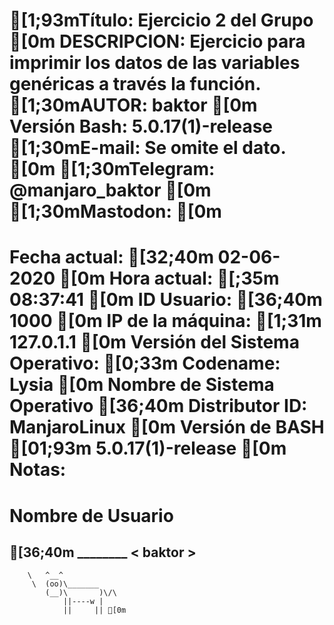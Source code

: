 [1;93mTítulo: Ejercicio 2 del Grupo [0m 
DESCRIPCION: Ejercicio para imprimir los datos de las variables genéricas a través la función. 
[1;30mAUTOR: baktor [0m
Versión Bash: 5.0.17(1)-release 
[1;30mE-mail: Se omite el dato. [0m
[1;30mTelegram: @manjaro_baktor [0m 
[1;30mMastodon: [0m 
=============================================
Fecha actual: 
[32;40m 02-06-2020 [0m 
Hora actual: 
[;35m 08:37:41 [0m 
ID Usuario: 
[36;40m 1000 [0m 
IP de la máquina: 
[1;31m 127.0.1.1  [0m 
Versión del Sistema Operativo: 
[0;33m Codename:	Lysia [0m 
Nombre de Sistema Operativo 
[36;40m Distributor ID:	ManjaroLinux [0m 
Versión de BASH 
[01;93m 5.0.17(1)-release [0m 
Notas:
=============================================
Nombre de Usuario 
=============================================
[36;40m  ________ 
< baktor >
 -------- 
        \   ^__^
         \  (oo)\_______
            (__)\       )\/\
                ||----w |
                ||     || [0m 
